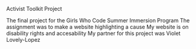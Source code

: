 Activist Toolkit Project

The final project for the Girls Who Code Summer Immersion Program
The assignment was to make a website highlighting a cause
My website is on disability rights and accesability
My partner for this project was Violet Lovely-Lopez
